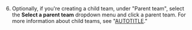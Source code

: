 6. Optionally, if you're creating a child team, under "Parent team", select the **Select a parent team** dropdown menu and click a parent team. For more information about child teams, see "[AUTOTITLE](/organizations/organizing-members-into-teams/about-teams#nested-teams)."

